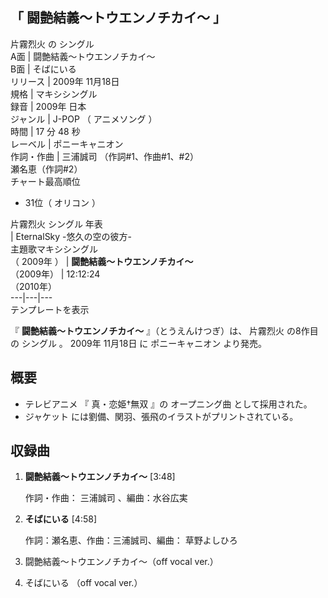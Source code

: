 「  闘艶結義〜トウエンノチカイ〜  」  
---  
片霧烈火  の  シングル  
A面  |  闘艶結義〜トウエンノチカイ〜   
B面  |  そばにいる   
リリース  |  2009年  11月18日   
規格  |  マキシシングル   
録音  |  2009年  日本   
ジャンル  |  J-POP  （  アニメソング  ）   
時間  |  17  分  48  秒   
レーベル  |  ポニーキャニオン   
作詞・作曲  |  三浦誠司  （作詞#1、作曲#1、#2）   
瀬名恵（作詞#2）  
チャート最高順位  
  
  * 31位（  オリコン  ） 

  
片霧烈火  シングル 年表  
|  EternalSky -悠久の空の彼方-  
主題歌マキシシングル  
（  2009年  ）  |  **闘艶結義〜トウエンノチカイ〜**   
（2009年）  |  12:12:24    
（2010年）  
---|---|---  
テンプレートを表示  
  
『 **闘艶結義〜トウエンノチカイ〜** 』（とうえんけつぎ）は、  片霧烈火  の8作目の  シングル  。  2009年  11月18日  に
ポニーキャニオン  より発売。

##  概要  

  * テレビアニメ  『  真・恋姫†無双  』の  オープニング曲  として採用された。 
  * ジャケット  には劉備、関羽、張飛のイラストがプリントされている。 

##  収録曲  

  1. **闘艶結義〜トウエンノチカイ〜** [3:48] 

     作詞・作曲：  三浦誠司  、編曲：水谷広実 
  2. **そばにいる** [4:58] 

     作詞：瀬名恵、作曲：三浦誠司、編曲：  草野よしひろ 
  3. 闘艶結義〜トウエンノチカイ〜（off vocal ver.） 
  4. そばにいる （off vocal ver.） 

